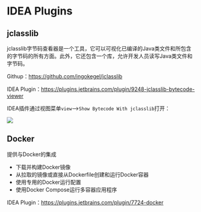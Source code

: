 # IDEA Plugins



## jclasslib

jclasslib字节码查看器是一个工具，它可以可视化已编译的Java类文件和所包含的字节码的所有方面。此外，它还包含一个库，允许开发人员读写Java类文件和字节码。

Githup：https://github.com/ingokegel/jclasslib

IDEA Plugin：https://plugins.jetbrains.com/plugin/9248-jclasslib-bytecode-viewer

IDEA插件通过视图菜单`view`—>`Show Bytecode With jclasslib`打开：

![](https://raw.githubusercontent.com/ingokegel/jclasslib/master/web/screenshots/ij_action.png)

## Docker

提供与Docker的集成

- 下载并构建Docker镜像
- 从拉取的镜像或直接从Dockerfile创建和运行Docker容器
- 使用专用的Docker运行配置
- 使用Docker Compose运行多容器应用程序

IDEA Plugin：https://plugins.jetbrains.com/plugin/7724-docker



